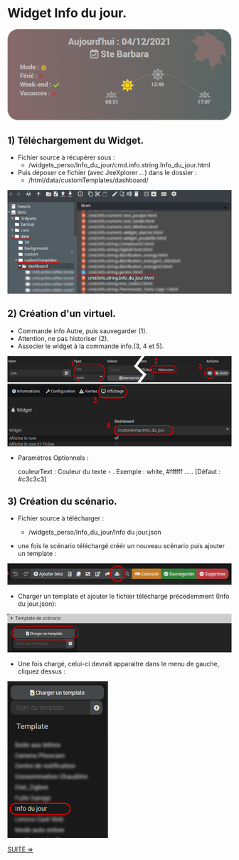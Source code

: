 # Widget Info du jour.

![](doc/images/capture1.png)

## 1) Téléchargement du Widget.
- Fichier source à récupérer sous :
  - /widgets_perso/Info_du_jour/cmd.info.string.Info_du_jour.html
- Puis déposer ce fichier (avec JeeXplorer ...) dans le dossier :
  - /html/data/customTemplates/dashboard/
 
 ![](doc/images/capture2.png)

## 2) Création d'un virtuel.
- Commande info Autre, puis sauvegarder (1).
- Attention, ne pas historiser (2).
- Associer le widget à la commande info.(3, 4 et 5).

![](doc/images/installation_virtuel2.png)
![](doc/images/installation_virtuel3.png)


- Paramètres Optionnels :

     couleurText :       	Couleur du texte - . Exemple : white, #ffffff ..... [Défaut : #c3c3c3]

## 3) Création du scénario.

- Fichier source à télécharger :
  - /widgets_perso/Info_du_jour/Info du jour.json
  
- une fois le scénario téléchargé créér un nouveau scénario puis ajouter un template :

![](doc/images/scenario1.png)

- Charger un template et ajouter le fichier téléchargé précedemment (Info du jour.json):

![](doc/images/scenario2.png)

- Une fois chargé, celui-ci devrait apparaitre dans le menu de gauche, cliquez dessus :

![](doc/images/scenario3.png)

[SUITE =>](README2.md)